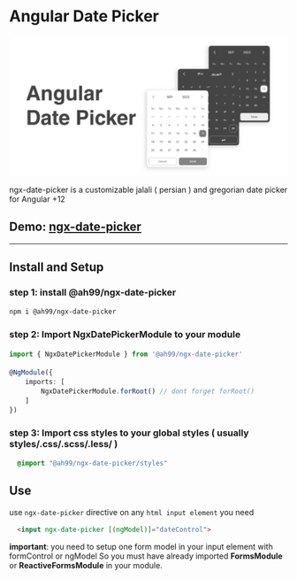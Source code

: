 # Angular Date Picker
![Angular Date Picker](src/assets/AngularDatePicker.png)

ngx-date-picker is a customizable jalali ( persian ) and gregorian date picker for Angular +12
## Demo: [ngx-date-picker](https://google.com)

***
## Install and Setup
### step 1: install @ah99/ngx-date-picker

```bash
npm i @ah99/ngx-date-picker
```
### step 2: Import NgxDatePickerModule to your module

```typescript
import { NgxDatePickerModule } from '@ah99/ngx-date-picker'

@NgModule({
    imports: [
        NgxDatePickerModule.forRoot() // dont forget forRoot()
    ]
})
```
### step 3: Import css styles to your global styles ( usually styles/.css/.scss/.less/ )
```css
  @import "@ah99/ngx-date-picker/styles"
```
## Use
use `ngx-date-picker` directive on any `html input element` you need
```html
  <input ngx-date-picker [(ngModel)]="dateControl">
```
**important**: you need to setup one form model in your input element with formControl or ngModel So you must have already imported **FormsModule** or **ReactiveFormsModule** in your module.